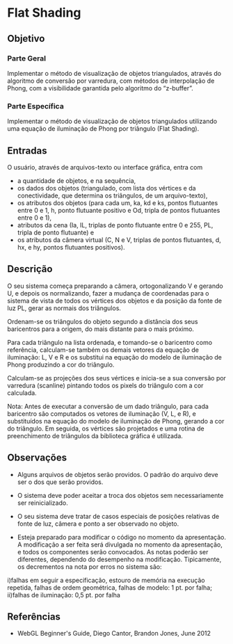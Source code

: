 # Flat Shading

## Objetivo

### Parte Geral

Implementar o método de visualização de objetos triangulados, através do
algoritmo de conversão por varredura, com métodos de interpolação de Phong, com a
visibilidade garantida pelo algoritmo do “z-buffer”.

### Parte Específica

Implementar o método de visualização de objetos triangulados utilizando uma equação
de iluminação de Phong por triângulo (Flat Shading).

## Entradas

O usuário, através de arquivos-texto ou interface gráfica, entra com
- a quantidade de objetos, e na sequência,
- os dados dos objetos (triangulado, com lista dos vértices e da conectividade, que determina os triângulos, de um arquivo-texto),
- os atributos dos objetos (para cada um, ka, kd e ks, pontos flutuantes entre 0 e 1, h, ponto
flutuante positivo e Od, tripla de pontos flutuantes entre 0 e 1),
- atributos da cena (Ia, IL, triplas de ponto flutuante entre 0 e 255, PL, tripla de ponto flutuante) e
- os atributos da câmera virtual (C, N e V, triplas de pontos flutuantes, d, hx, e hy, pontos flutuantes positivos).

## Descrição

O seu sistema começa preparando a câmera, ortogonalizando V e gerando U, e depois os normalizando, fazer a mudança de
coordenadas para o sistema de vista de todos os vértices dos objetos e da posição da fonte de luz PL, gerar as normais dos triângulos.

Ordenam-se os triângulos do objeto segundo a distância dos seus baricentros para a origem, do mais distante para o mais próximo.

Para cada triângulo na lista ordenada, e tomando-se o baricentro como referência, calculam-se também os demais vetores
da equação de iluminação: L, V e R e os substitui na equação do modelo de iluminação de Phong produzindo a cor do triângulo.

Calculam-se as projeções dos seus vértices e inicia-se a sua conversão por varredura (scanline) pintando todos os pixels
do triângulo  com a cor calculada.


Nota:
Antes de executar a conversão de um dado triângulo, para cada baricentro são computados os vetores de iluminação (V, L, e R),
e substituídos na equação do modelo de iluminação de Phong, gerando a cor do triângulo.
Em seguida, os vértices são projetados e uma rotina de preenchimento de triângulos da biblioteca gráfica é utilizada.

## Observações

- Alguns arquivos de objetos serão providos. O padrão do arquivo deve ser o dos que serão providos.
- O sistema deve poder aceitar a troca dos objetos sem necessariamente ser reinicializado.
- O seu sistema deve tratar de casos especiais de posições relativas de fonte de luz, câmera e ponto a ser observado no objeto.

- Esteja preparado para modificar o código no momento da apresentação. A
modificação a ser feita será divulgada no momento da apresentação, e todos os
componentes serão convocados. As notas poderão ser diferentes, dependendo do
desempenho na modificação. Tipicamente, os decrementos na nota por erros no sistema são:

i)falhas em seguir a especificação, estouro de memória na execução repetida, falhas de
ordem geométrica, falhas de modelo: 1 pt. por falha; 
ii)falhas de iluminação: 0,5 pt. por falha

## Referências

* WebGL Beginner's Guide, Diego Cantor, Brandon Jones, June 2012